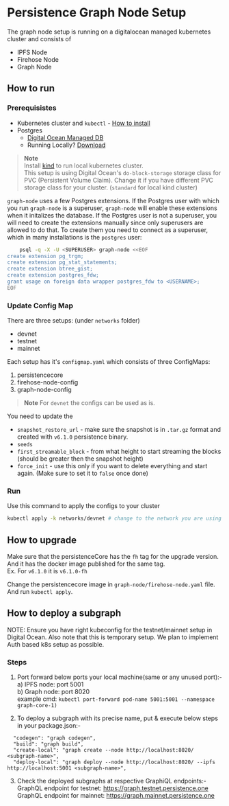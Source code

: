 # Persistence Graph Node Setup

The graph node setup is running on a digitalocean managed kubernetes cluster and consists of

- IPFS Node
- Firehose Node
- Graph Node

## How to run

### Prerequisistes

- Kubernetes cluster and `kubectl` - [How to install](https://kubernetes.io/docs/tasks/tools/)
- Postgres
  - [Digital Ocean Managed DB](https://docs.digitalocean.com/products/databases/postgresql/)
  - Running Locally? [Download](https://www.postgresql.org/download/)

> **Note**  
> Install [kind](https://kind.sigs.k8s.io/docs/user/quick-start/) to run local kubernetes cluster.  
> This setup is using Digital Ocean's `do-block-storage` storage class for PVC (Persistent Volume Claim). Change it if you have different PVC storage class for your cluster. (`standard` for local kind cluster)

`graph-node` uses a few Postgres extensions. If the Postgres user with which
you run `graph-node` is a superuser, `graph-node` will enable these
extensions when it initalizes the database. If the Postgres user is not a
superuser, you will need to create the extensions manually since only
superusers are allowed to do that. To create them you need to connect as a
superuser, which in many installations is the `postgres` user:

```bash
    psql -q -X -U <SUPERUSER> graph-node <<EOF
create extension pg_trgm;
create extension pg_stat_statements;
create extension btree_gist;
create extension postgres_fdw;
grant usage on foreign data wrapper postgres_fdw to <USERNAME>;
EOF

```

### Update Config Map

There are three setups: (under `networks` folder)

- devnet
- testnet
- mainnet

Each setup has it's `configmap.yaml` which consists of three ConfigMaps:

1. persistencecore
2. firehose-node-config
3. graph-node-config

> **Note**
> For `devnet` the configs can be used as is.

You need to update the

- `snapshot_restore_url` - make sure the snapshot is in `.tar.gz` format and created with `v6.1.0` persistence binary.
- `seeds`
- `first_streamable_block` - from what height to start streaming the blocks (should be greater then the snapshot height)
- `force_init` - use this only if you want to delete everything and start again. (Make sure to set it to `false` once done)

### Run

Use this command to apply the configs to your cluster

```bash
kubectl apply -k networks/devnet # change to the network you are using 
```

## How to upgrade

Make sure that the persistenceCore has the `fh` tag for the upgrade version.  
And it has the docker image published for the same tag.  
Ex. For `v6.1.0` it is `v6.1.0-fh`

Change the persistencecore image in `graph-node/firehose-node.yaml` file.  
And run `kubectl apply`.

## How to deploy a subgraph
NOTE: Ensure you have right kubeconfig for the testnet/mainnet setup in Digital Ocean. Also note that this is temporary setup. We plan to implement Auth based k8s setup as possible.    

### Steps  
1. Port forward below ports your local machine(same or any unused port):-   
    a) IPFS node: port 5001   
    b) Graph node: port 8020   
    example cmd:
    ```kubectl port-forward pod-name 5001:5001 --namespace graph-core-1)```   

2. To deploy a subgraph with its precise name, put & execute below steps in your package.json:-   
  ```
    "codegen": "graph codegen",
    "build": "graph build",
    "create-local": "graph create --node http://localhost:8020/ <subgraph-name>",
    "deploy-local": "graph deploy --node http://localhost:8020/ --ipfs http://localhost:5001 <subgraph-name>",
  ```   
3. Check the deployed subgraphs at respective GraphiQL endpoints:-   
GraphQL endpoint for testnet: https://graph.testnet.persistence.one   
GraphQL endpoint for mainnet: https://graph.mainnet.persistence.one   

